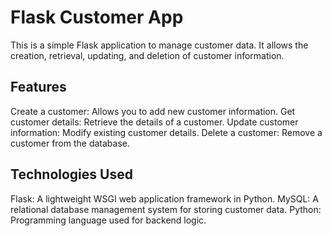 # Flask Customer App
This is a simple Flask application to manage customer data. It allows the creation, retrieval, updating, and deletion of customer information.

## Features
Create a customer: Allows you to add new customer information.
Get customer details: Retrieve the details of a customer.
Update customer information: Modify existing customer details.
Delete a customer: Remove a customer from the database.

## Technologies Used
Flask: A lightweight WSGI web application framework in Python.
MySQL: A relational database management system for storing customer data.
Python: Programming language used for backend logic.

